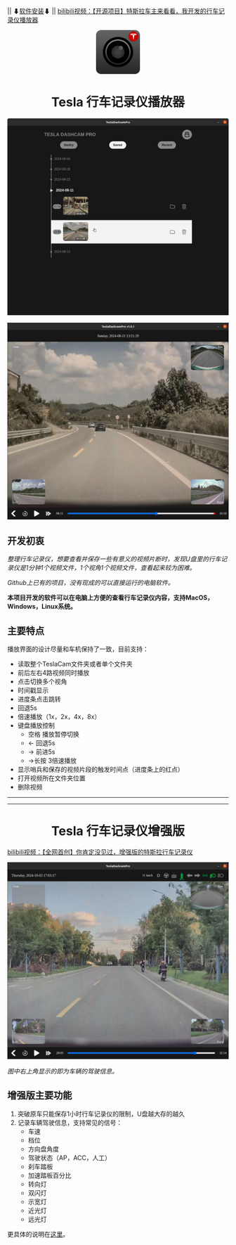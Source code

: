 ||  &#11015;[软件安装](./install.md)&#11015; ||  [bilibili视频：【开源项目】特斯拉车主来看看，我开发的行车记录仪播放器](https://www.bilibili.com/video/BV1Gdwue5EAz/?share_source=copy_web&vd_source=e201eeec19f502aae9dad5b9e17dba11)

<div align="center">
    <img src="docs/icon_src/tesla_dashcam_icon_128x128.png" alt="app icon" width="100">
    <h1>Tesla 行车记录仪播放器</h1>
</div>

![视频列表](./docs/images/clips_list.png)

![播放器](./docs/images/player_linux.jpg)

## 开发初衷

_整理行车记录仪，想要查看并保存一些有意义的视频片断时，发现U盘里的行车记录仪是1分钟1个视频文件，1个视角1个视频文件，查看起来较为困难。_

_Github上已有的项目，没有现成的可以直接运行的电脑软件。_

**本项目开发的软件可以在电脑上方便的查看行车记录仪内容，支持MacOS，Windows，Linux系统。**


## 主要特点

播放界面的设计尽量和车机保持了一致，目前支持：

* 读取整个TeslaCam文件夹或者单个文件夹
* 前后左右4路视频同时播放
* 点击切换多个视角
* 时间戳显示
* 进度条点击跳转
* 回退5s
* 倍速播放（1x，2x，4x，8x）
* 键盘播放控制
    * 空格 播放暂停切换
    * ← 回退5s
    * → 前进5s
    * →长按 3倍速播放
* 显示哨兵和保存的视频片段的触发时间点（进度条上的红点）
* 打开视频所在文件夹位置
* 删除视频


---
---

<div align="center">
    <h1>Tesla 行车记录仪增强版</h1>
</div>

[bilibili视频：【全网首创】你肯定没见过，增强版的特斯拉行车记录仪](https://www.bilibili.com/video/BV11MwgeNEQa/?share_source=copy_web&vd_source=e201eeec19f502aae9dad5b9e17dba11)

![播放器](./docs/images/player_pro_linux.jpeg)

_图中右上角显示的即为车辆的驾驶信息。_


## 增强版主要功能

1. 突破原车只能保存1小时行车记录仪的限制，U盘越大存的越久
2. 记录车辆驾驶信息，支持常见的信号：
    - 车速
    - 档位
    - 方向盘角度
    - 驾驶状态（AP，ACC，人工）
    - 刹车踏板
    - 加速踏板百分比
    - 转向灯
    - 双闪灯
    - 示宽灯
    - 近光灯
    - 远光灯

更具体的说明在[这里](./pro/README.md)。
